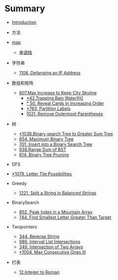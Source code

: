 # Summary

* [Introduction](README.md)
* 方法
* [map](map.md)
    * [单调栈](method/monotoneStack.md)
* 字符串
  
    * [1108. Defanging an IP Address](string/1108.md)
* 数组和矩阵
  * [807.Max Increase to Keep City Skyline](arrayMatrix/807.md)
    * [ *42.Trapping Rain Water[H]](arrayMatrix/*42.md)
    * [* 50. Reveal Cards In Increasing Order](arrayMatrix/*50.md)
    * [*763. Partition Labels](arrayMatrix/*763.md)
    * [1021. Remove Outermost Parentheses](arrayMatrix/1021.md)
* 树

    * [*1038.Binary search Tree to Greater Sum Tree](tree/*1038.md)
    * [654. Maximum Binary Tree](tree/*654.md)
    * [701. Insert into a Binary Search Tree](tree/701.md)
    * [938.Range Sum of BST](tree/938.md)
    * [814. Binary Tree Pruning](tree/814.md)
* DFS
* [*1079. Letter Tile Possibilities](DFS/*1079.md)
* Greedy
  * [1221. Split a String in Balanced Strings](greedy/1221.md)
* BinarySearch
    * [852. Peak Index in a Mountain Array](BinarySearch/852.md)
    * [744. Find Smallest Letter Greater Than Target](BinarySearch/744.md)
* Twopointers
    * [344. Reverse String](Twopointers/344.md)
    * [986. Interval List Intersections](Twopointers/986.md)
    * [349. Intersection of Two Arrays](Twopointers/349.md)
    * [*1004. Max Consecutive Ones III](Twopointers/*1004.md)
* 打表
    * [12.Integer to Roman](打表/12.md)
